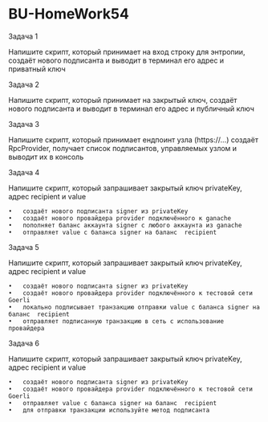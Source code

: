 # BU-HomeWork54

Задача 1

Напишите скрипт, который принимает на вход строку для энтропии, создаёт нового подписанта и выводит в терминал его адрес и приватный ключ


Задача 2

Напишите скрипт, который принимает на закрытый ключ, создаёт нового подписанта и выводит в терминал его адрес и публичный ключ


Задача 3

Напишите скрипт, который принимает ендпоинт узла (https://…) создаёт RpcProvider, получает список подписантов, управляемых узлом и выводит их в консоль


Задача 4

Напишите скрипт, который запрашивает закрытый ключ privateKey, адрес recipient и value

	•	создаёт нового подписанта signer из privateKey
	•	создаёт нового провайдера provider подключённого к ganache
	•	пополняет баланс аккаунта signer с любого аккаунта из ganache
	•	отправляет value с баланса signer на баланс  recipient


Задача 5

Напишите скрипт, который запрашивает закрытый ключ privateKey, адрес recipient и value

	•	создаёт нового подписанта signer из privateKey
	•	создаёт нового провайдера provider подключённого к тестовой сети Goerli
	•	локально подписывает транзакцию отправки value с баланса signer на баланс  recipient
	•	отправляет подписанную транзакцию в сеть с использование провайдера


Задача 6

Напишите скрипт, который запрашивает закрытый ключ privateKey, адрес recipient и value

	•	создаёт нового подписанта signer из privateKey
	•	создаёт нового провайдера provider подключённого к тестовой сети Goerli
	•	отправляет value с баланса signer на баланс  recipient
	•	для отправки транзакции используйте метод подписанта
